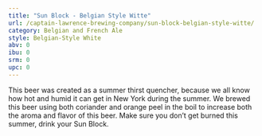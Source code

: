 ```yaml
---
title: "Sun Block - Belgian Style Witte"
url: /captain-lawrence-brewing-company/sun-block-belgian-style-witte/
category: Belgian and French Ale
style: Belgian-Style White
abv: 0
ibu: 0
srm: 0
upc: 0
---
```

This beer was created as a summer thirst quencher, because we all know how hot and humid it can get in New York during the summer. We brewed this beer using both coriander and orange peel in the boil to increase both the aroma and flavor of this beer. Make sure you don’t get burned this summer, drink your Sun Block.
